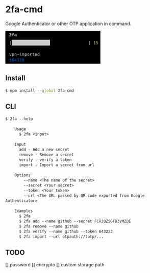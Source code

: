 # 2fa-cmd

Google Authenticator or other OTP application in command.

![screenshot](screenshot.png)

## Install

```bash
$ npm install --global 2fa-cmd
```

## CLI

```
$ 2fa --help

	Usage
	  $ 2fa <input>

	Input
	  add - Add a new secret
	  remove - Remove a secret
	  verify - verify a token
	  import - Import a secret from url

	Options
		--name <The name of the secret>
		--secret <Your secret>
		--token <Your token>
		--url <The URL parsed by QR code exported from Google Authenticator>

	Examples
	  $ 2fa
	  $ 2fa add --name github --secret FCRJQZSGFD3VMZDE
	  $ 2fa remove --name github
	  $ 2fa verify --name github --token 643223
	  $ 2fa import --url otpauth://totp/...
```

## TODO

[] password
[] encrypto
[] custom storage path
